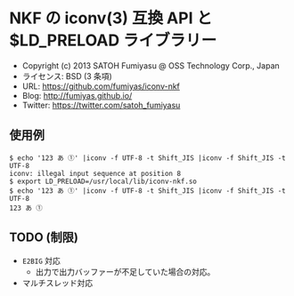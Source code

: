 NKF の iconv(3) 互換 API と $LD_PRELOAD ライブラリー
======================================================================

  * Copyright (c) 2013 SATOH Fumiyasu @ OSS Technology Corp., Japan
  * ライセンス: BSD (3 条項)
  * URL: <https://github.com/fumiyas/iconv-nkf>
  * Blog: <http://fumiyas.github.io/>
  * Twitter: <https://twitter.com/satoh_fumiyasu>

使用例
----------------------------------------------------------------------

``` console
$ echo '123 あ ①' |iconv -f UTF-8 -t Shift_JIS |iconv -f Shift_JIS -t UTF-8
iconv: illegal input sequence at position 8
$ export LD_PRELOAD=/usr/local/lib/iconv-nkf.so
$ echo '123 あ ①' |iconv -f UTF-8 -t Shift_JIS |iconv -f Shift_JIS -t UTF-8
123 あ ①
```

TODO (制限)
----------------------------------------------------------------------

  * `E2BIG` 対応
    * 出力で出力バッファーが不足していた場合の対応。
  * マルチスレッド対応

